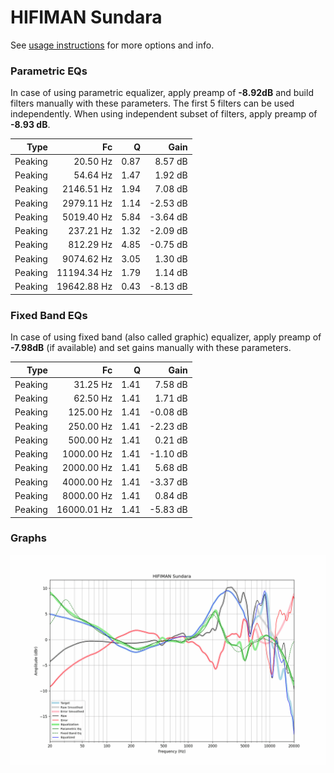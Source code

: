 # HIFIMAN Sundara
See [usage instructions](https://github.com/jaakkopasanen/AutoEq#usage) for more options and info.

### Parametric EQs
In case of using parametric equalizer, apply preamp of **-8.92dB** and build filters manually
with these parameters. The first 5 filters can be used independently.
When using independent subset of filters, apply preamp of **-8.93 dB**.

| Type    | Fc          |    Q | Gain     |
|--------:|------------:|-----:|---------:|
| Peaking | 20.50 Hz    | 0.87 | 8.57 dB  |
| Peaking | 54.64 Hz    | 1.47 | 1.92 dB  |
| Peaking | 2146.51 Hz  | 1.94 | 7.08 dB  |
| Peaking | 2979.11 Hz  | 1.14 | -2.53 dB |
| Peaking | 5019.40 Hz  | 5.84 | -3.64 dB |
| Peaking | 237.21 Hz   | 1.32 | -2.09 dB |
| Peaking | 812.29 Hz   | 4.85 | -0.75 dB |
| Peaking | 9074.62 Hz  | 3.05 | 1.30 dB  |
| Peaking | 11194.34 Hz | 1.79 | 1.14 dB  |
| Peaking | 19642.88 Hz | 0.43 | -8.13 dB |

### Fixed Band EQs
In case of using fixed band (also called graphic) equalizer, apply preamp of **-7.98dB**
(if available) and set gains manually with these parameters.

| Type    | Fc          |    Q | Gain     |
|--------:|------------:|-----:|---------:|
| Peaking | 31.25 Hz    | 1.41 | 7.58 dB  |
| Peaking | 62.50 Hz    | 1.41 | 1.71 dB  |
| Peaking | 125.00 Hz   | 1.41 | -0.08 dB |
| Peaking | 250.00 Hz   | 1.41 | -2.23 dB |
| Peaking | 500.00 Hz   | 1.41 | 0.21 dB  |
| Peaking | 1000.00 Hz  | 1.41 | -1.10 dB |
| Peaking | 2000.00 Hz  | 1.41 | 5.68 dB  |
| Peaking | 4000.00 Hz  | 1.41 | -3.37 dB |
| Peaking | 8000.00 Hz  | 1.41 | 0.84 dB  |
| Peaking | 16000.01 Hz | 1.41 | -5.83 dB |

### Graphs
![](./HIFIMAN%20Sundara.png)